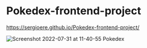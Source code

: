 # Pokedex-frontend-project

https://sergioere.github.io/Pokedex-frontend-project/

![Screenshot 2022-07-31 at 11-40-55 Pokedex](https://user-images.githubusercontent.com/95228578/182036440-779fa43e-8981-42f8-929a-630d7e6b3cd6.png)

